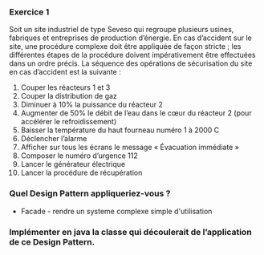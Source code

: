 ### Exercice 1

Soit un site industriel de type Seveso qui regroupe plusieurs usines, fabriques et
entreprises de production d’énergie.
En cas d’accident sur le site, une procédure complexe doit être appliquée de
façon stricte ; les différentes étapes de la procédure doivent impérativement être
effectuées dans un ordre précis.
La séquence des opérations de sécurisation du site en cas d’accident est la
suivante :
1. Couper les réacteurs 1 et 3 
2. Couper la distribution de gaz
3. Diminuer à 10% la puissance du réacteur 2
4. Augmenter de 50% le débit de l’eau dans le cœur du réacteur 2 (pour accélérer le refroidissement)
5. Baisser la température du haut fourneau numéro 1 à 2000 C
6. Déclencher l’alarme 
7. Afficher sur tous les écrans le message « Évacuation immédiate » 
8. Composer le numéro d’urgence 112
9. Lancer le générateur électrique
10. Lancer la procédure de récupération

### Quel Design Pattern appliqueriez-vous ?
-  Facade - rendre un systeme complexe simple d'utilisation

### Implémenter en java la classe qui découlerait de l’application de ce Design Pattern.